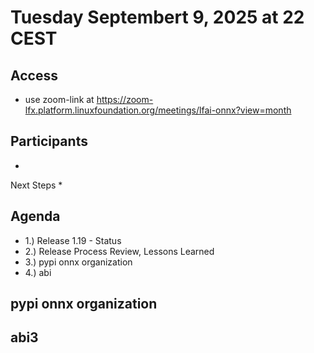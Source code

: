 # Tuesday Septembert 9, 2025 at 22 CEST

## Access
* use zoom-link at https://zoom-lfx.platform.linuxfoundation.org/meetings/lfai-onnx?view=month

## Participants
* 

Next Steps
* 

## Agenda
* 1.) Release 1.19 - Status
* 2.) Release Process Review, Lessons Learned
* 3.) pypi onnx organization
* 4.) abi


## pypi onnx organization

## abi3 



